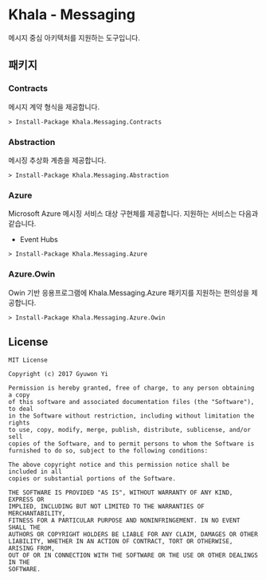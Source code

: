 # Khala - Messaging

메시지 중심 아키텍처를 지원하는 도구입니다.

## 패키지

### Contracts

메시지 계약 형식을 제공합니다.

```
> Install-Package Khala.Messaging.Contracts
```

### Abstraction

메시징 추상화 계층을 제공합니다.

```
> Install-Package Khala.Messaging.Abstraction
```

### Azure

Microsoft Azure 메시징 서비스 대상 구현체를 제공합니다. 지원하는 서비스는 다음과 같습니다.

- Event Hubs

```
> Install-Package Khala.Messaging.Azure
```

### Azure.Owin

Owin 기반 응용프로그램에 Khala.Messaging.Azure 패키지를 지원하는 편의성을 제공합니다.

```
> Install-Package Khala.Messaging.Azure.Owin
```

## License

```
MIT License

Copyright (c) 2017 Gyuwon Yi

Permission is hereby granted, free of charge, to any person obtaining a copy
of this software and associated documentation files (the "Software"), to deal
in the Software without restriction, including without limitation the rights
to use, copy, modify, merge, publish, distribute, sublicense, and/or sell
copies of the Software, and to permit persons to whom the Software is
furnished to do so, subject to the following conditions:

The above copyright notice and this permission notice shall be included in all
copies or substantial portions of the Software.

THE SOFTWARE IS PROVIDED "AS IS", WITHOUT WARRANTY OF ANY KIND, EXPRESS OR
IMPLIED, INCLUDING BUT NOT LIMITED TO THE WARRANTIES OF MERCHANTABILITY,
FITNESS FOR A PARTICULAR PURPOSE AND NONINFRINGEMENT. IN NO EVENT SHALL THE
AUTHORS OR COPYRIGHT HOLDERS BE LIABLE FOR ANY CLAIM, DAMAGES OR OTHER
LIABILITY, WHETHER IN AN ACTION OF CONTRACT, TORT OR OTHERWISE, ARISING FROM,
OUT OF OR IN CONNECTION WITH THE SOFTWARE OR THE USE OR OTHER DEALINGS IN THE
SOFTWARE.
```

